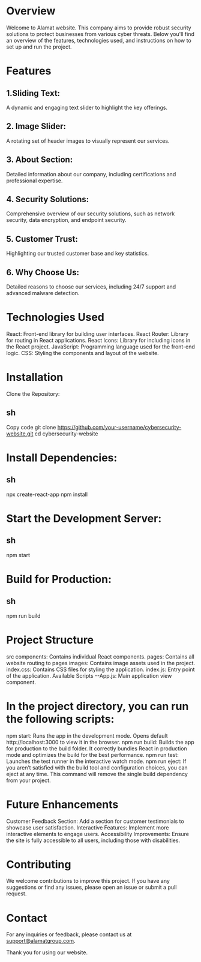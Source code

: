 # Overview

Welcome to Alamat website. This company aims to provide robust security solutions to protect businesses from various cyber threats. Below you'll find an overview of the features, technologies used, and instructions on how to set up and run the project.

# Features

## 1.Sliding Text: 
A dynamic and engaging text slider to highlight the key offerings.
## 2. Image Slider: 
A rotating set of header images to visually represent our services.
## 3. About Section: 
Detailed information about our company, including certifications and professional expertise.
## 4. Security Solutions: 
Comprehensive overview of our security solutions, such as network security, data encryption, and endpoint security.
## 5. Customer Trust: 
Highlighting our trusted customer base and key statistics.
## 6. Why Choose Us: 
Detailed reasons to choose our services, including 24/7 support and advanced malware detection.

# Technologies Used
React: Front-end library for building user interfaces.
React Router: Library for routing in React applications.
React Icons: Library for including icons in the React project.
JavaScript: Programming language used for the front-end logic.
CSS: Styling the components and layout of the website.

# Installation
Clone the Repository:

## sh
Copy code
git clone https://github.com/your-username/cybersecurity-website.git
cd cybersecurity-website

# Install Dependencies:
## sh
npx create-react-app
npm install

# Start the Development Server:
## sh
npm start

# Build for Production:
## sh
npm run build

# Project Structure
src
components: Contains individual React components.
pages: Contains all website routing to pages
images: Contains image assets used in the project.
index.css: Contains CSS files for styling the application.
index.js: Entry point of the application.
Available Scripts
--App.js: Main application view component.

# In the project directory, you can run the following scripts:

npm start: Runs the app in the development mode. Opens default http://localhost:3000 to view it in the browser.
npm run build: Builds the app for production to the build folder. It correctly bundles React in production mode and optimizes the build for the best performance.
npm run test: Launches the test runner in the interactive watch mode.
npm run eject: If you aren’t satisfied with the build tool and configuration choices, you can eject at any time. This command will remove the single build dependency from your project.


# Future Enhancements
Customer Feedback Section: Add a section for customer testimonials to showcase user satisfaction.
Interactive Features: Implement more interactive elements to engage users.
Accessibility Improvements: Ensure the site is fully accessible to all users, including those with disabilities.


# Contributing
We welcome contributions to improve this project. If you have any suggestions or find any issues, please open an issue or submit a pull request.

# Contact
For any inquiries or feedback, please contact us at support@alamatgroup.com.

Thank you for using our website.
